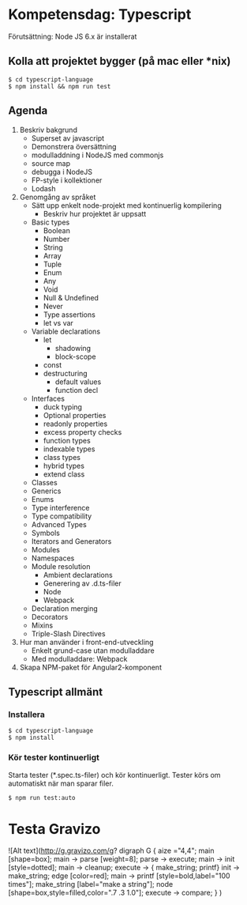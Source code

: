 Kompetensdag: Typescript
========================

Förutsättning: Node JS 6.x är installerat

Kolla att projektet bygger (på mac eller *nix)
----------------------------------------------

    $ cd typescript-language
    $ npm install && npm run test



Agenda
------
1. Beskriv bakgrund
	- Superset av javascript
	- Demonstrera översättning 
	- modulladdning i NodeJS med commonjs 
	- source map
	- debugga i NodeJS
	- FP-style i kollektioner
	- Lodash
2. Genomgång av språket
	- Sätt upp enkelt node-projekt med kontinuerlig kompilering
	  - Beskriv hur projektet är uppsatt 
	- Basic types
	  - Boolean
	  - Number
	  - String
	  - Array
	  - Tuple
	  - Enum
	  - Any
	  - Void
	  - Null & Undefined
	  - Never
	  - Type assertions
	  - let vs var
	- Variable declarations
	  - let
	    - shadowing
	    - block-scope 
	  - const
	  - destructuring
	    - default values
	    - function decl
	- Interfaces
	  - duck typing
	  - Optional properties
	  - readonly properties
	  - excess property checks
	  - function types
	  - indexable types
	  - class types
	  - hybrid types
	  - extend class
	- Classes
	- Generics
	- Enums
	- Type interference
	- Type compatibility
	- Advanced Types
	- Symbols
	- Iterators and Generators
	- Modules
	- Namespaces
	- Module resolution
	  - Ambient declarations
	  - Generering av .d.ts-filer
	  - Node
	  - Webpack 
	- Declaration merging
	- Decorators
	- Mixins
	- Triple-Slash Directives
2. Hur man använder i front-end-utveckling
    - Enkelt grund-case utan modulladdare
    - Med modulladdare: Webpack
3. Skapa NPM-paket för Angular2-komponent


Typescript allmänt
------------------
### Installera

    $ cd typescript-language
    $ npm install
    
### Kör tester kontinuerligt
Starta tester (*.spec.ts-filer) och kör kontinuerligt. Tester körs
om automatiskt när man sparar filer. 

    $ npm run test:auto
    
    
Testa Gravizo
=============
![Alt text](http://g.gravizo.com/g?
  digraph G {
    aize ="4,4";
    main [shape=box];
    main -> parse [weight=8];
    parse -> execute;
    main -> init [style=dotted];
    main -> cleanup;
    execute -> { make_string; printf}
    init -> make_string;
    edge [color=red];
    main -> printf [style=bold,label="100 times"];
    make_string [label="make a string"];
    node [shape=box,style=filled,color=".7 .3 1.0"];
    execute -> compare;
  }
)
